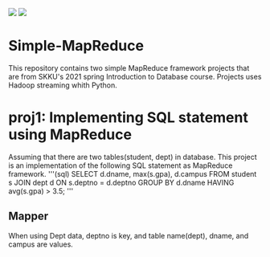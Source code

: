 <img src="https://img.shields.io/badge/Python-3776AB?style=flat&logo=Python&logoColor=white"/> <img src="https://img.shields.io/badge/apachehadoop-66CCFF?style=flat&logo=apachehadoop&logoColor=white"/>
# Simple-MapReduce
This repository contains two simple MapReduce framework projects that are from SKKU's 2021 spring Introduction to Database course. Projects uses Hadoop streaming whith Python.
# proj1: Implementing SQL statement using MapReduce
Assuming that there are two tables(student, dept) in database. This project is an implementation of the following SQL statement as MapReduce framework.
'''(sql)
SELECT d.dname, max(s.gpa), d.campus
FROM student s
JOIN dept d ON s.deptno = d.deptno
GROUP BY d.dname
HAVING avg(s.gpa) > 3.5;
'''
## Mapper
When using Dept data, deptno is key, and table name(dept), dname, and campus are values.
